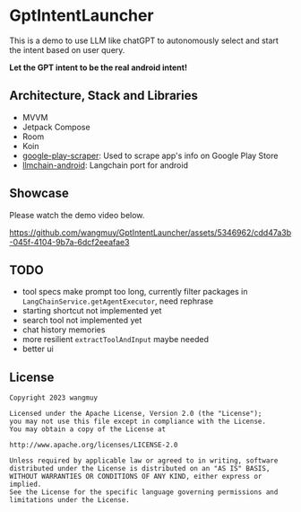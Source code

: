 # GptIntentLauncher
This is a demo to use LLM like chatGPT to autonomously select and start the intent based on user query.

**Let the GPT intent to be the real android intent!**

## Architecture, Stack and Libraries
* MVVM
* Jetpack Compose
* Room
* Koin
* [google-play-scraper](https://github.com/arthur3486/google-play-scraper-kotlin): Used to scrape app's info on Google Play Store
* [llmchain-android](https://github.com/wangmuy/llmchain/tree/android): Langchain port for android

## Showcase
Please watch the demo video below.

https://github.com/wangmuy/GptIntentLauncher/assets/5346962/cdd47a3b-045f-4104-9b7a-6dcf2eeafae3

## TODO
* tool specs make prompt too long, currently filter packages in `LangChainService.getAgentExecutor`, need rephrase
* starting shortcut not implemented yet
* search tool not implemented yet
* chat history memories
* more resilient `extractToolAndInput` maybe needed
* better ui

## License
```text
Copyright 2023 wangmuy

Licensed under the Apache License, Version 2.0 (the "License");
you may not use this file except in compliance with the License.
You may obtain a copy of the License at

http://www.apache.org/licenses/LICENSE-2.0

Unless required by applicable law or agreed to in writing, software
distributed under the License is distributed on an "AS IS" BASIS,
WITHOUT WARRANTIES OR CONDITIONS OF ANY KIND, either express or implied.
See the License for the specific language governing permissions and
limitations under the License.
```
